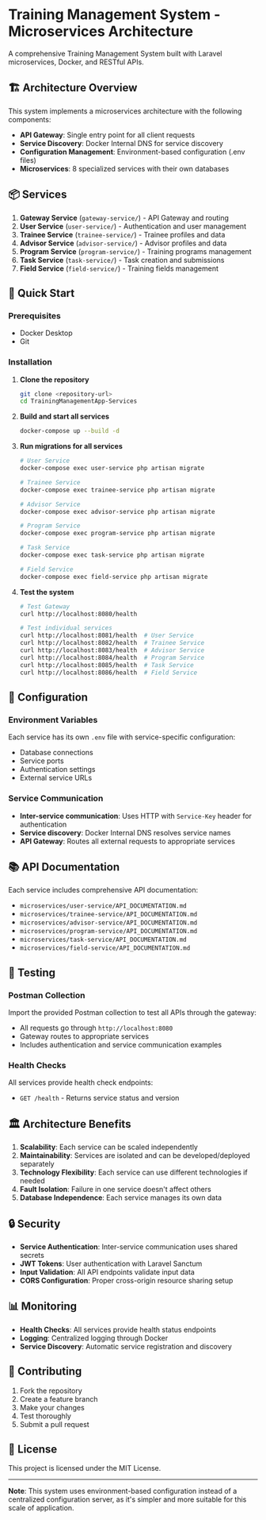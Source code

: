 # Training Management System - Microservices Architecture

A comprehensive Training Management System built with Laravel microservices, Docker, and RESTful APIs.

## 🏗️ Architecture Overview

This system implements a microservices architecture with the following components:

- **API Gateway**: Single entry point for all client requests
- **Service Discovery**: Docker Internal DNS for service discovery
- **Configuration Management**: Environment-based configuration (.env files)
- **Microservices**: 8 specialized services with their own databases

## 📦 Services

1. **Gateway Service** (`gateway-service/`) - API Gateway and routing
2. **User Service** (`user-service/`) - Authentication and user management
3. **Trainee Service** (`trainee-service/`) - Trainee profiles and data
4. **Advisor Service** (`advisor-service/`) - Advisor profiles and data
5. **Program Service** (`program-service/`) - Training programs management
6. **Task Service** (`task-service/`) - Task creation and submissions
7. **Field Service** (`field-service/`) - Training fields management

## 🚀 Quick Start

### Prerequisites
- Docker Desktop
- Git

### Installation

1. **Clone the repository**
   ```bash
   git clone <repository-url>
   cd TrainingManagementApp-Services
   ```

2. **Build and start all services**
   ```bash
   docker-compose up --build -d
   ```

3. **Run migrations for all services**
   ```bash
   # User Service
   docker-compose exec user-service php artisan migrate
   
   # Trainee Service
   docker-compose exec trainee-service php artisan migrate
   
   # Advisor Service
   docker-compose exec advisor-service php artisan migrate
   
   # Program Service
   docker-compose exec program-service php artisan migrate
   
   # Task Service
   docker-compose exec task-service php artisan migrate
   
   # Field Service
   docker-compose exec field-service php artisan migrate
   ```

4. **Test the system**
   ```bash
   # Test Gateway
   curl http://localhost:8080/health
   
   # Test individual services
   curl http://localhost:8081/health  # User Service
   curl http://localhost:8082/health  # Trainee Service
   curl http://localhost:8083/health  # Advisor Service
   curl http://localhost:8084/health  # Program Service
   curl http://localhost:8085/health  # Task Service
   curl http://localhost:8086/health  # Field Service
   ```

## 🔧 Configuration

### Environment Variables
Each service has its own `.env` file with service-specific configuration:
- Database connections
- Service ports
- Authentication settings
- External service URLs

### Service Communication
- **Inter-service communication**: Uses HTTP with `Service-Key` header for authentication
- **Service discovery**: Docker Internal DNS resolves service names
- **API Gateway**: Routes all external requests to appropriate services

## 📚 API Documentation

Each service includes comprehensive API documentation:
- `microservices/user-service/API_DOCUMENTATION.md`
- `microservices/trainee-service/API_DOCUMENTATION.md`
- `microservices/advisor-service/API_DOCUMENTATION.md`
- `microservices/program-service/API_DOCUMENTATION.md`
- `microservices/task-service/API_DOCUMENTATION.md`
- `microservices/field-service/API_DOCUMENTATION.md`

## 🧪 Testing

### Postman Collection
Import the provided Postman collection to test all APIs through the gateway:
- All requests go through `http://localhost:8080`
- Gateway routes to appropriate services
- Includes authentication and service communication examples

### Health Checks
All services provide health check endpoints:
- `GET /health` - Returns service status and version

## 🏛️ Architecture Benefits

1. **Scalability**: Each service can be scaled independently
2. **Maintainability**: Services are isolated and can be developed/deployed separately
3. **Technology Flexibility**: Each service can use different technologies if needed
4. **Fault Isolation**: Failure in one service doesn't affect others
5. **Database Independence**: Each service manages its own data

## 🔒 Security

- **Service Authentication**: Inter-service communication uses shared secrets
- **JWT Tokens**: User authentication with Laravel Sanctum
- **Input Validation**: All API endpoints validate input data
- **CORS Configuration**: Proper cross-origin resource sharing setup

## 📊 Monitoring

- **Health Checks**: All services provide health status endpoints
- **Logging**: Centralized logging through Docker
- **Service Discovery**: Automatic service registration and discovery

## 🤝 Contributing

1. Fork the repository
2. Create a feature branch
3. Make your changes
4. Test thoroughly
5. Submit a pull request

## 📄 License

This project is licensed under the MIT License.

---

**Note**: This system uses environment-based configuration instead of a centralized configuration server, as it's simpler and more suitable for this scale of application. 